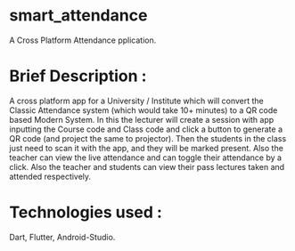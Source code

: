# smart_attendance

A Cross Platform Attendance pplication.

# Brief Description : 
A cross platform app for a University / Institute which will convert the Classic Attendance system (which would take 10+ minutes) to a QR code based Modern System. In this the lecturer will create a session with app inputting the Course code and Class code and click a button to generate a QR code (and project the same to projector). Then the students in the class just need to scan it with the app, and they will be marked present. Also the teacher can view the live attendance and can toggle their attendance by a click. Also the teacher and students can view their pass lectures taken and attended respectively. 

# Technologies used :
Dart, Flutter, Android-Studio.

